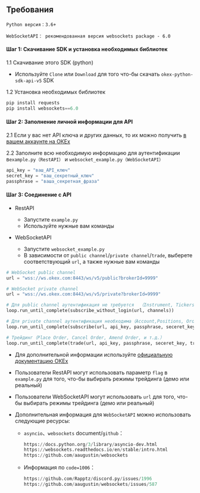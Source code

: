 ## Требования

`Python версия：3.6+`

`WebSocketAPI： рекомендованная версия websockets package - 6.0`

#### Шаг 1: Скачивание SDK и установка необходимых библиотек

1.1 Скачивание этого SDK (python)

- Используйте `Clone` или `Download` для того что-бы скачать `okex-python-sdk-api-v5` SDK  

1.2 Установка необходимых библиотек

```python
pip install requests
pip install websockets==6.0
```

#### Шаг 2: Заполнение личной информации для API

2.1 Если у вас нет API ключа и других данных, то их можно получить [в вашем аккаунте на ОКЕх](https://www.okex.com/account/users/myApi) 

2.2 Заполните всю необходимую информацию для аутентификации в`example.py（RestAPI）` и `websocket_example.py（WebSocketAPI）`

```python 
api_key = "ваш_API_ключ"
secret_key = "ваш_секретный_ключ"
passphrase = "ваша_секретная_фраза"
```

#### Шаг 3: Соединение с API

- RestAPI
  - Запустите `example.py`
  - Используйте нужные вам команды

- WebSocketAPI
  - Запустите `websocket_example.py`
  - В зависимости от `public channel`/`private channel`/`trade`, выберете соответствующий `url`, а также нужные вам команды

```python 
# WebSocket public channel
url = "wss://ws.okex.com:8443/ws/v5/public?brokerId=9999"

# WebSocket private channel
url = "wss://ws.okex.com:8443/ws/v5/private?brokerId=9999"
```

```Python
# Для public channel аутентификация не требуется  （Instrument, Tickers, Index, Mark price, Order Book, Funding rate, и т.д.）
loop.run_until_complete(subscribe_without_login(url, channels))

# Для private channel аутентификация необходимa（Account,Positions, Order, и т.д.）
loop.run_until_complete(subscribe(url, api_key, passphrase, seceret_key, channels))

# Трейдинг（Place Order, Cancel Order, Amend Order, и т.д.）
loop.run_until_complete(trade(url, api_key, passphrase, seceret_key, trade_param))
```

- Для дополнительной информации используйте [официальную документацию ОКЕх](https://www.okex.com/docs-v5/en/)

- Пользователи RestAPI могут использовать параметр `flag` в `example.py` для того, что-бы выбирать режимы трейдинга (демо или реальный)

- Пользователи WebSocketAPI могут использовать `url` для того, что-бы выбирать режимы трейдинга (демо или реальный)

- Дополнительная информация для `WebSocketAPI` можно использовать следующие ресурсы:

  - `asyncio`、`websockets` document/`github`：

    ```python 
    https://docs.python.org/3/library/asyncio-dev.html
    https://websockets.readthedocs.io/en/stable/intro.html
    https://github.com/aaugustin/websockets
    ```

  - Информация по `code=1006`：

    ```python 
    https://github.com/Rapptz/discord.py/issues/1996
    https://github.com/aaugustin/websockets/issues/587
    ```
